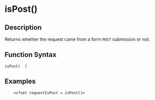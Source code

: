 # isPost()

## Description
Returns whether the request came from a form `POST` submission or not.

## Function Syntax
	isPost(  )



## Examples
	
		<cfset requestIsPost = isPost()>
